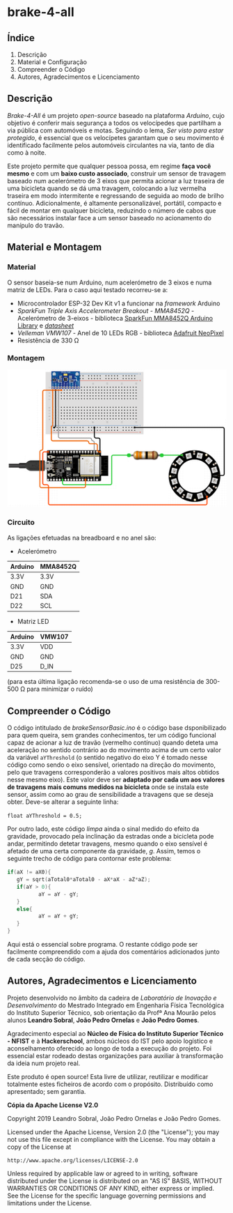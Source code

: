 # brake-4-all

## Índice
1. Descrição
2. Material e Configuração
3. Compreender o Código
4. Autores, Agradecimentos e Licenciamento

## Descrição
*Brake-4-All* é um projeto *open-source* baseado na plataforma *Arduino*, cujo objetivo é conferir mais segurança a todos os velocípedes que partilham a via pública com automóveis e motas. Seguindo o lema, *Ser visto para estar protegido*, é essencial que os velocípetes garantam que o seu movimento é identificado facilmente pelos automóveis circulantes na via, tanto de dia como à noite. 

Este projeto permite que qualquer pessoa possa, em regime **faça você mesmo** e com um **baixo custo associado**, construir um sensor de travagem baseado num acelerómetro de 3 eixos que permita acionar a luz traseira de uma bicicleta quando se dá uma travagem, colocando a luz vermelha traseira em modo intermitente e regressando de seguida ao modo de brilho contínuo. Adicionalmente, é altamente personalizável, portátil, compacto e fácil de montar em qualquer bicicleta, reduzindo o número de cabos que são necessários instalar face a um sensor baseado no acionamento do manípulo do travão.

## Material e Montagem

### Material
O sensor baseia-se num Arduino, num acelerómetro de 3 eixos e numa matriz de LEDs. Para o caso aqui testado recorreu-se a:

* Microcontrolador ESP-32 Dev Kit v1 a funcionar na *framework* Arduino
* *SparkFun Triple Axis Accelerometer Breakout - MMA8452Q* - Acelerómetro de 3-eixos - biblioteca [SparkFun MMA8452Q Arduino Library](https://github.com/sparkfun/SparkFun_MMA8452Q_Arduino_Library/tree/V_1.1.0) e [*datasheet*](https://cdn.sparkfun.com/datasheets/Sensors/Accelerometers/MMA8452Q.pdf)
* *Velleman VMW107* - Anel de 10 LEDs RGB - biblioteca [Adafruit NeoPixel](https://github.com/adafruit/Adafruit_NeoPixel)
* Resistência de 330 Ω

### Montagem

![Montagem](https://github.com/jpgomes98/brake-4-all/blob/master/docs/montagem.png)

### Circuito
As ligações efetuadas na breadboard e no anel são:

* Acelerómetro

Arduino | MMA8452Q
------------ | -------------
 3.3V| 3.3V
 GND | GND
 D21 | SDA
 D22 | SCL
  
* Matriz LED

Arduino | VMW107
------------ | -------------
 3.3V|  VDD
 GND | GND
 D25 | D_IN
   
(para esta última ligação recomenda-se o uso de uma resistência de 300-500 Ω para minimizar o ruído)

## Compreender o Código

O código intitulado de *brakeSensorBasic.ino* é o código base dsponibilizado para quem queira, sem grandes conhecimentos, ter um código funcional capaz de acionar a luz de travão (vermelho contínuo) quando deteta uma aceleração no sentido contrário ao do movimento acima de um certo valor da variável `aYThreshold` (o sentido negativo do eixo Y é tomado nesse código como sendo o eixo sensível, orientado na direção do movimento, pelo que travagens corresponderão a valores positivos mais altos obtidos nesse mesmo eixo). Este valor deve ser **adaptado por cada um aos valores de travagens mais comuns medidos na bicicleta** onde se instala este sensor, assim como ao grau de sensibilidade a travagens que se deseja obter. 
Deve-se alterar a seguinte linha: 

`float aYThreshold = 0.5; `

Por outro lado, este código *limpa* ainda o sinal medido do efeito da gravidade, provocado pela inclinação da estradas onde a bicicleta pode andar, permitindo detetar travagens, mesmo quando o eixo sensível é afetado de uma certa componente da gravidade, *g*. Assim, temos o seguinte trecho de código para contornar este problema:

```C
if(aX != aX0){       
   gY = sqrt(aTotal0*aTotal0 - aX*aX - aZ*aZ);
   if(aY > 0){ 
          aY = aY - gY;
   }
   else{       
          aY = aY + gY;
   }
}
```
Aqui está o essencial sobre  programa. O restante código pode ser facilmente compreendido com a ajuda dos comentários adicionados junto de cada secção do código.

## Autores, Agradecimentos e Licenciamento

Projeto desenvolvido no âmbito da cadeira de *Laboratório de Inovação e Desenvolvimento* do Mestrado Integrado em Engenharia Física Tecnológica do Instituto Superior Técnico, sob orientação da Profª Ana Mourão pelos alunos **Leandro Sobral**, **João Pedro Ornelas** e **João Pedro Gomes**.

Agradecimento especial ao **Núcleo de Física do Instituto Superior Técnico - NFIST** e à **Hackerschool**, ambos núcleos do IST pelo apoio logístico e aconselhamento oferecido ao longo de toda a execução do projeto. Foi essencial estar rodeado destas organizações para auxiliar à transformação da ideia num projeto real.

Este produto é open source! Esta livre de utilizar, reutilizar e modificar totalmente estes ficheiros de acordo com o propósito. 
Distribuído como apresentado; sem garantia.

**Cópia da Apache License V2.0**

Copyright 2019 Leandro Sobral, João Pedro Ornelas e João Pedro Gomes.

Licensed under the Apache License, Version 2.0 (the "License");
you may not use this file except in compliance with the License.
You may obtain a copy of the License at

    http://www.apache.org/licenses/LICENSE-2.0

Unless required by applicable law or agreed to in writing, software
distributed under the License is distributed on an "AS IS" BASIS,
WITHOUT WARRANTIES OR CONDITIONS OF ANY KIND, either express or implied.
See the License for the specific language governing permissions and
limitations under the License.
